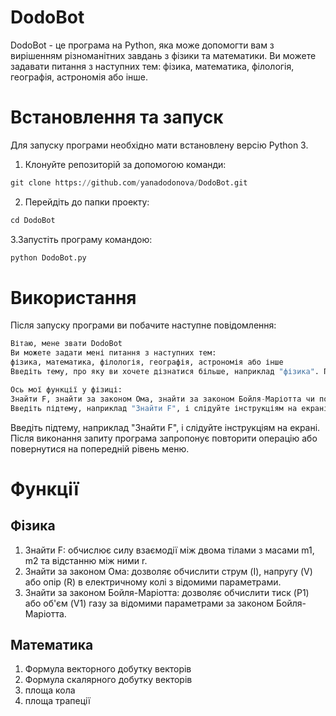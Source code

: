 # DodoBot
DodoBot - це програма на Python, яка може допомогти вам з вирішенням різноманітних завдань з фізики та математики. Ви можете задавати питання з наступних тем: фізика, математика, філологія, географія, астрономія або інше.

# Встановлення та запуск
Для запуску програми необхідно мати встановлену версію Python 3.

1. Клонуйте репозиторій за допомогою команди:
```python
git clone https://github.com/yanadodonova/DodoBot.git
```
2. Перейдіть до папки проекту:
```python
cd DodoBot
```
3.Запустіть програму командою:
```python
python DodoBot.py
```
# Використання
Після запуску програми ви побачите наступне повідомлення:

```python
Вітаю, мене звати DodoBot
Ви можете задати мені питання з наступних тем:
фізика, математика, філологія, географія, астрономія або інше
Введіть тему, про яку ви хочете дізнатися більше, наприклад "фізика". Після цього програма запропонує вам вибрати одну з наступних підтем:
```

```python
Ось мої функції у фізиці:
Знайти F, знайти за законом Ома, знайти за законом Бойля-Маріотта чи повернутися назад?
Введіть підтему, наприклад "Знайти F", і слідуйте інструкціям на екрані. Після виконання запиту програма запропонує повторити операцію або повернутися на попередній рівень меню.
```
Введіть підтему, наприклад "Знайти F", і слідуйте інструкціям на екрані. Після виконання запиту програма запропонує повторити операцію або повернутися на попередній рівень меню.

# Функції
## Фізика
1. Знайти F: обчислює силу взаємодії між двома тілами з масами m1, m2 та відстанню між ними r.
2. Знайти за законом Ома: дозволяє обчислити струм (I), напругу (V) або опір (R) в електричному колі з відомими параметрами.
3. Знайти за законом Бойля-Маріотта: дозволяє обчислити тиск (P1) або об'єм (V1) газу за відомими параметрами за законом Бойля-Маріотта.
## Математика
1. Формула векторного добутку векторів
2. Формула скалярного добутку векторів
3. площа кола
4. площа трапеції
